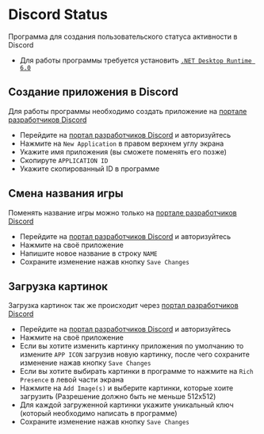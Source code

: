 # Discord Status
Программа для создания пользовательского статуса активности в Discord

* Для работы программы требуется установить [`.NET Desktop Runtime 6.0`](https://dotnet.microsoft.com/en-us/download/dotnet/6.0)

## Создание приложения в Discord
Для работы программы необходимо создать приложение на [портале разработчиков Discord](https://discord.com/developers/applications)
* Перейдите на [портал разработчиков Discord](https://discord.com/developers/applications) и авторизуйтесь
* Нажмите на `New Application` в правом верхнем углу экрана
* Укажите имя приложения (вы сможете поменять его позже)
* Скопируте `APPLICATION ID`
* Укажите скопированный ID в программе

## Смена названия игры
Поменять название игры можно только на [портале разработчиков Discord](https://discord.com/developers/applications)
* Перейдите на [портал разработчиков Discord](https://discord.com/developers/applications) и авторизуйтесь
* Нажмите на своё приложение
* Напишите новое название в строку `NAME`
* Сохраните изменение нажав кнопку `Save Changes`

## Загрузка картинок
Загрузка картинок так же происходит через [портал разработчиков Discord](https://discord.com/developers/applications)
* Перейдите на [портал разработчиков Discord](https://discord.com/developers/applications) и авторизуйтесь
* Нажмите на своё приложение
* Если вы хотите изменить картинку приложения по умолчанию то измените `APP ICON` загрузив новую картинку, после чего сохраните изменение нажав кнопку `Save Changes`
* Если вы хотите выбирать картинки в программе то нажмите на `Rich Presence` в левой части экрана
* Нажмите на `Add Image(s)` и выберите картинки, которые хоите загрузить (Разрешение должно быть не меньше 512x512)
* Для каждой загруженной картинки укажите уникальный ключ (который необходимо написать в программе)
* Сохраните изменение нажав кнопку `Save Changes`

